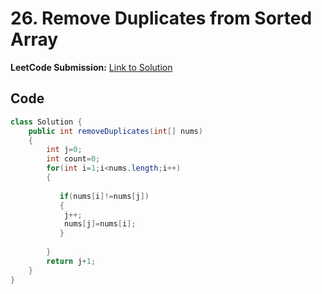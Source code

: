 # 26. Remove Duplicates from Sorted Array

**LeetCode Submission:** [Link to Solution](https://leetcode.com/problems/remove-duplicates-from-sorted-array/submissions/1583644332/)

## Code

```java
class Solution {
    public int removeDuplicates(int[] nums) 
    {
        int j=0;
        int count=0;
        for(int i=1;i<nums.length;i++)
        {
           
           if(nums[i]!=nums[j])
           {
            j++;
            nums[j]=nums[i];
           }
           
        }
        return j+1;
    }
}